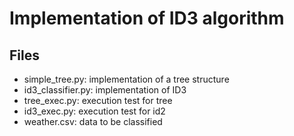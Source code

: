 # Implementation of ID3 algorithm

## Files

 - simple_tree.py: implementation of a tree structure
 - id3_classifier.py: implementation of ID3
 - tree_exec.py: execution test for tree
 - id3_exec.py: execution test for id2
 - weather.csv: data to be classified